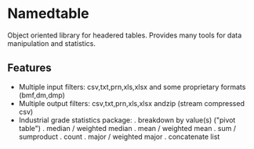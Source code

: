 # Namedtable
Object oriented library for headered tables. Provides many tools for data manipulation and statistics.

## Features
- Multiple input filters: csv,txt,prn,xls,xlsx and some proprietary formats (bmf,dm,dmp)
- Multiple output filters: csv,txt,prn,xls,xlsx andzip (stream compressed csv)
- Industrial grade statistics package: 
 . breakdown by value(s) ("pivot table")
 . median / weighted median
 . mean / weighted mean
 . sum / sumproduct
 . count
 . major / weighted major
 . concatenate list
